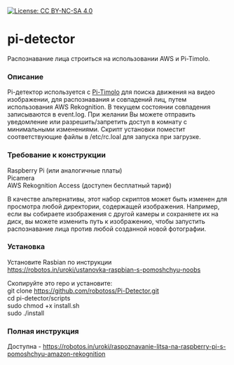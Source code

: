 [![License: CC BY-NC-SA 4.0](https://img.shields.io/badge/License-CC%20BY--NC--SA%204.0-green.svg)](http://creativecommons.org/licenses/by-nc-sa/4.0/)


# pi-detector
Распознавание лица строиться на использовании AWS и Pi-Timolo.

### Описание
Pi-детектор используется с  [Pi-Timolo](https://github.com/pageauc/) для поиска движения на видео изображении, для распознавания и совпадений лиц, путем использования AWS Rekognition. В текущем состоянии совпадения записываются в event.log. При желании Вы можете отправить уведомление или разрешить/запретить доступ в комнату с минимальными изменениями. Скрипт установки поместит соответствующие файлы в /etc/rc.loal для запуска при загрузке.  

### Требование к конструкции
Raspberry Pi (или аналогичные платы) <br />
Picamera <br />
AWS Rekognition Access (доступен бесплатный тариф) <br />

В качестве альтернативы, этот набор скриптов может быть изменен для просмотра любой директории, содержащей изображения. Например, если вы собираете изображения с другой камеры и сохраняете их на диск, вы можете изменить путь к изображению, чтобы запустить распознавание лица против любой созданной новой фотографии.

### Установка
Установите Rasbian по инструкции <br />
https://robotos.in/uroki/ustanovka-raspbian-s-pomoshchyu-noobs <br />

Скопируйте это repo и установите:<br />
git clone https://github.com/robotoss/Pi-Detector.git<br />
cd pi-detector/scripts<br />
sudo chmod +x install.sh<br />
sudo ./install<br />

### Полная инструкция

Доступна - https://robotos.in/uroki/raspoznavanie-litsa-na-raspberry-pi-s-pomoshchyu-amazon-rekognition
